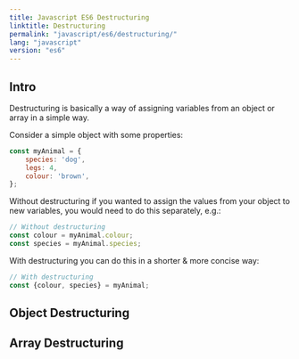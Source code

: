 ```yaml
---
title: Javascript ES6 Destructuring
linktitle: Destructuring
permalink: "javascript/es6/destructuring/"
lang: "javascript"
version: "es6"
---
```


## Intro
Destructuring is basically a way of assigning variables from an object or array in a simple way.

Consider a simple object with some properties:

```javascript
const myAnimal = {
    species: 'dog',
    legs: 4,
    colour: 'brown',
};
```

Without destructuring if you wanted to assign the values from your object to new variables, you would need to do this separately, e.g.:

```javascript
// Without destructuring
const colour = myAnimal.colour;
const species = myAnimal.species;
```

With destructuring you can do this in a shorter & more concise way:

```javascript
// With destructuring
const {colour, species} = myAnimal;
```

## Object Destructuring


## Array Destructuring
